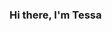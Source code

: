 ### Hi there, I'm Tessa

<!--
**Tessakam/Tessakam** is a ✨ _special_ ✨ repository because its `README.md` (this file) appears on your GitHub profile.

## 👋 Positive and enthusiastic Junior Web developer 

- I'm currently following a 10 month coding education program at BeCode
- Looking for a 3 month internship - starting February 2021

## 🔧 Skills


## 📫 Connect with me

[![LinkedIn][1.2]][1].

<!-- Icons -->
[1.2]: https://raw.githubusercontent.com/Tessakam/Tessakam/master/Linkedin.png (LinkedIn icon without padding)

<!-- Links to your social media accounts -->
[1]: https://www.linkedin.com/in/tessa-kam-985a491b3

